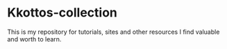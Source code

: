 # Kkottos-collection
This is my repository for tutorials, sites and other resources I find valuable and worth to learn.
